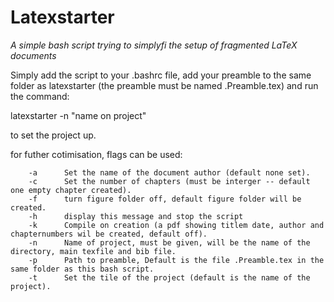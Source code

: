 # Latexstarter
*A simple bash script trying to simplyfi the setup of fragmented LaTeX documents*

Simply add the script to your .bashrc file, add your preamble to the same folder as latexstarter (the preamble must be named .Preamble.tex) and run the command:

latexstarter -n "name on project"

to set the project up.

for futher cotimisation, flags can be used:

        -a      Set the name of the document author (default none set).
        -c      Set the number of chapters (must be interger -- default one empty chapter created).
        -f      turn figure folder off, default figure folder will be created.
        -h      display this message and stop the script
        -k      Compile on creation (a pdf showing titlem date, author and chapternumbers wil be created, default off).
        -n      Name of project, must be given, will be the name of the directory, main texfile and bib file.
        -p      Path to preamble, Default is the file .Preamble.tex in the same folder as this bash script.
        -t      Set the tile of the project (default is the name of the project).



